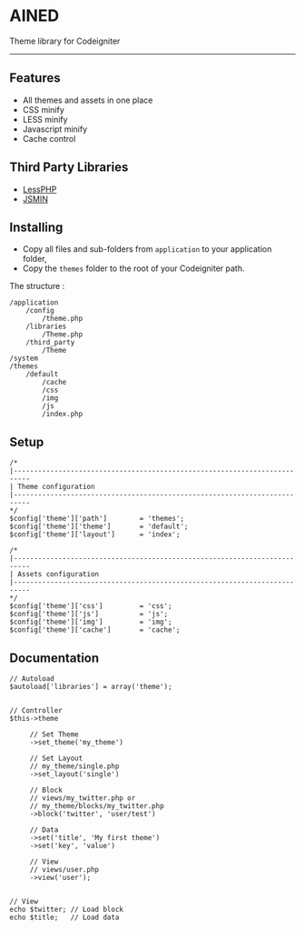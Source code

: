 # AINED

Theme library for Codeigniter

---

## Features

- All themes and assets in one place
- CSS minify
- LESS minify
- Javascript minify
- Cache control

## Third Party Libraries

- [LessPHP](http://leafo.net/lessphp)
- [JSMIN](https://github.com/rgrove/jsmin-php)

## Installing

- Copy all files and sub-folders from `application` to your application folder,
- Copy the `themes` folder to the root of your Codeigniter path.

The structure :

    /application
        /config
            /theme.php
        /libraries
            /Theme.php
        /third_party
            /Theme
    /system
    /themes
        /default
            /cache
            /css
            /img
            /js
            /index.php

## Setup

	/*
	|--------------------------------------------------------------------------
	| Theme configuration
	|--------------------------------------------------------------------------
	*/
	$config['theme']['path']    	= 'themes';
	$config['theme']['theme']    	= 'default';
	$config['theme']['layout']    	= 'index';
	
	/*
	|--------------------------------------------------------------------------
	| Assets configuration
	|--------------------------------------------------------------------------
	*/
	$config['theme']['css']    		= 'css';
	$config['theme']['js']    		= 'js';
	$config['theme']['img']    		= 'img';
	$config['theme']['cache']    	= 'cache';

## Documentation

	// Autoload
	$autoload['libraries'] = array('theme');


	// Controller
	$this->theme

		 // Set Theme
		 ->set_theme('my_theme')

		 // Set Layout
		 // my_theme/single.php
		 ->set_layout('single')
		
		 // Block
		 // views/my_twitter.php or
 		 // my_theme/blocks/my_twitter.php
		 ->block('twitter', 'user/test')

		 // Data
		 ->set('title', 'My first theme')
		 ->set('key', 'value')

		 // View
		 // views/user.php
		 ->view('user');


	// View
	echo $twitter; // Load block
	echo $title;   // Load data










